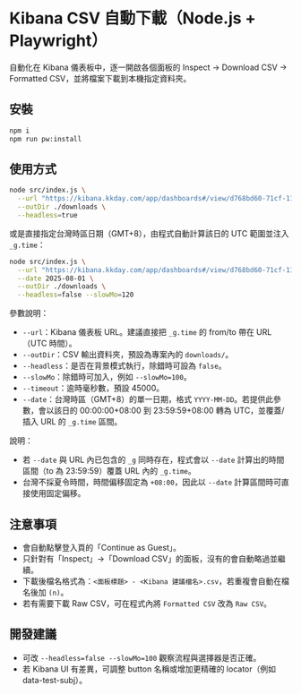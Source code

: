 # Kibana CSV 自動下載（Node.js + Playwright）

自動化在 Kibana 儀表板中，逐一開啟各個面板的 Inspect → Download CSV → Formatted CSV，並將檔案下載到本機指定資料夾。

## 安裝

```bash
npm i
npm run pw:install
```

## 使用方式

```bash
node src/index.js \
  --url "https://kibana.kkday.com/app/dashboards#/view/d768bd60-71cf-11f0-ae80-ef95d33419ab?_g=(filters:!(),refreshInterval:(pause:!t,value:0),time:(from:'2025-07-31T16:00:00.000Z',to:'2025-08-01T16:00:00.000Z'))" \
  --outDir ./downloads \
  --headless=true
```

或是直接指定台灣時區日期（GMT+8），由程式自動計算該日的 UTC 範圍並注入 `_g.time`：

```bash
node src/index.js \
  --url "https://kibana.kkday.com/app/dashboards#/view/d768bd60-71cf-11f0-ae80-ef95d33419ab" \
  --date 2025-08-01 \
  --outDir ./downloads \
  --headless=false --slowMo=120
```

參數說明：
- `--url`：Kibana 儀表板 URL。建議直接把 `_g.time` 的 from/to 帶在 URL（UTC 時間）。
- `--outDir`：CSV 輸出資料夾，預設為專案內的 `downloads/`。
- `--headless`：是否在背景模式執行，除錯時可設為 `false`。
- `--slowMo`：除錯時可加入，例如 `--slowMo=100`。
- `--timeout`：逾時毫秒數，預設 45000。
- `--date`：台灣時區（GMT+8）的單一日期，格式 `YYYY-MM-DD`。若提供此參數，會以該日的 00:00:00+08:00 到 23:59:59+08:00 轉為 UTC，並覆蓋/插入 URL 的 `_g.time` 區間。

說明：
- 若 `--date` 與 URL 內已包含的 `_g` 同時存在，程式會以 `--date` 計算出的時間區間（to 為 23:59:59）覆蓋 URL 內的 `_g.time`。
- 台灣不採夏令時間，時間偏移固定為 `+08:00`，因此以 `--date` 計算區間時可直接使用固定偏移。

## 注意事項
- 會自動點擊登入頁的「Continue as Guest」。
- 只針對有「Inspect」→「Download CSV」的面板，沒有的會自動略過並繼續。
- 下載後檔名格式為：`<面板標題> - <Kibana 建議檔名>.csv`，若重複會自動在檔名後加 `(n)`。
- 若有需要下載 Raw CSV，可在程式內將 `Formatted CSV` 改為 `Raw CSV`。

## 開發建議
- 可改 `--headless=false --slowMo=100` 觀察流程與選擇器是否正確。
- 若 Kibana UI 有差異，可調整 button 名稱或增加更精確的 locator（例如 data-test-subj）。
